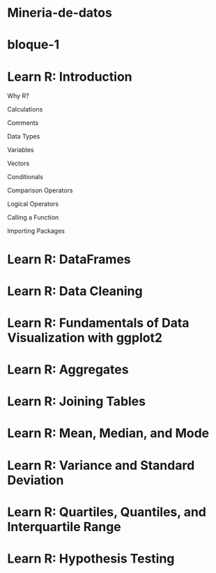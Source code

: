 # Mineria-de-datos
# bloque-1

# Learn R: Introduction
Why R?

Calculations

Comments

Data Types

Variables

Vectors

Conditionals

Comparison Operators

Logical Operators

Calling a Function

Importing Packages

# Learn R: DataFrames
# Learn R: Data Cleaning
# Learn R: Fundamentals of Data Visualization with ggplot2
# Learn R: Aggregates
# Learn R: Joining Tables
# Learn R: Mean, Median, and Mode
# Learn R: Variance and Standard Deviation
# Learn R: Quartiles, Quantiles, and Interquartile Range
# Learn R: Hypothesis Testing
